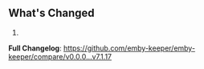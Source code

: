 ## What's Changed

1.

**Full Changelog**: https://github.com/emby-keeper/emby-keeper/compare/v0.0.0...v7.1.17
